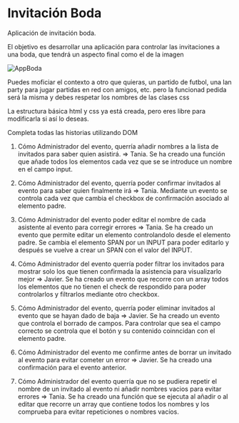 # Invitación Boda

Aplicación de invitación boda.

El objetivo es desarrollar una aplicación para controlar las invitaciones a una boda, que tendrá un aspecto final como el de la imagen

![AppBoda](images/appBoda.png)

Puedes moficiar el contexto a otro que quieras, un partido de futbol, una lan party para jugar partidas en red con amigos, etc. 
pero la funcionad pedida será la misma y debes respetar los nombres de las clases css

La estructura básica html y css ya está creada, pero eres libre para modificarla si así lo deseas.

Completa todas las historias utilizando DOM

1) Cómo Administrador del evento, querría añadir nombres a la lista de invitados para saber quien asistirá. => Tania. Se ha creado una función que añade todos los elementos cada vez que se se introduce un nombre en el campo input.

2) Cómo Administrador del evento, querría poder confirmar invitados al evento para saber quien finalmente irá => Tania. Mediante un evento se controla cada vez que cambia el checkbox de confirmación asociado al elemento padre.

3) Cómo Administrador del evento poder editar el nombre de cada asistente al evento para corregir errores => Tania. Se ha creado un evento que permite editar un elemento controlandolo desde el elemento padre. Se cambia el elemento SPAN por un INPUT para poder editarlo y después se vuelve a crear un SPAN con el valor del INPUT.

4) Cómo Administrador del evento querría poder filtrar los invitados para mostrar solo los que tienen confirmada la asistencia para visualizarlo mejor => Javier. Se ha creado un evento que recorre con un array todos los elementos que no tienen el check de respondido para poder controlarlos y filtrarlos mediante otro checkbox.

5) Cómo Administrador del evento, querría poder eliminar invitados al evento que se hayan dado de baja => Javier. Se ha creado un evento que controla el borrado de campos. Para controlar que sea el campo correcto se controla que el botón y su contenido coinncidan con el elemento padre.

6) Cómo Administrador del evento me confirme antes de borrar un invitado al evento para evitar cometer un error => Javier. Se ha creado una confirmación para el evento anterior.

7) Cómo Administrador del evento querría que no se pudiera repetir el nombre de un invitado al evento ni añadir nombres vacios para evitar errores => Tania. Se ha creado una función que se ejecuta al añadir o al editar que recorre un array que contiene todos los nombres y los comprueba para evitar repeticiones o nombres vacíos.

